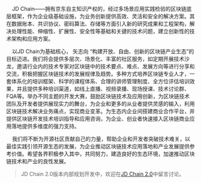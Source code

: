 &nbsp;&nbsp;&nbsp;&nbsp;JD Chain——拥有京东自主知识产权的，经过多场景应用实践检验的区块链底层框架，作为企业级基础设施，为业务创新提供高效、灵活和安全的解决方案。其在数据账本、共识协议、密码算法、存储等方面引入新的研究成果和工程架构，解决处理性能、伸缩性、扩展性、安全性等基础和关键的技术问题，建立创新性的技术架构和应用方案。

&nbsp;&nbsp;&nbsp;&nbsp;以JD Chain为基础核心， 矢志向 “构建开放、自由、创新的区块链产业生态”的目标迈进。我们将会提供多层次、场景化、丰富的社区服务，如定期开展技术沙龙，邀请行业内的技术专家对区块链中的技术要点、难点、发展方向等进行分享和交流，积极把握区块链技术的发展规律及趋势。多种方式培养区块链专业人才，一套体系化的培训框架、科学的课程体系、合理的讲师管理制度、全方位评估培训效果，并且提供多种培训渠道，如线上直播、视频录播、现场授课、技术讨论群、FQA等。举办不同主题的开发大赛，鼓励区块链技术及应用创新，为区块链技术团队及开发者提供展现实力的舞台，为企业和更多的从业者提供灵感的输入，利用区块链技术解决业务痛点，实现商业变革。为生态内企业间搭建商业合作平台，并提供区块链开发技术培训指导和应用咨询，为企业、创业者快速接入区块链商业应用落地提供多维度的强力支持。

&nbsp;&nbsp;&nbsp;&nbsp;我们将不断为开源社区贡献自己的力量，帮助企业和开发者突破技术难关，以最佳实践引领开源生态的发展，为企业推动区块链技术应用落地和产业发展提供参考价值。希望各界积极参入其中，共同努力，建造良好的生态环境，加速推动区块链技术和产业的良性发展。

> JD Chain 2.0版本内部规划开发中，欢迎在[JD Chain 2.0](https://github.com/blockchain-jd-com/jdchain/issues/96)中留言讨论。